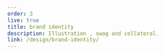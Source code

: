 ```yaml
---
order: 3
live: true
title: brand identity
description: Illustration , swag and collateral.
link: /design/brand-identity/
--- 
```

